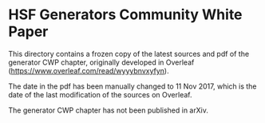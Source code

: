 # HSF Generators Community White Paper

This directory contains a frozen copy of the latest sources and pdf 
of the generator CWP chapter, originally developed in Overleaf
(https://www.overleaf.com/read/wyyybnvxyfyn).

The date in the pdf has been manually changed to 11 Nov 2017, 
which is the date of the last modification of the sources on Overleaf.

The generator CWP chapter has not been published in arXiv.
